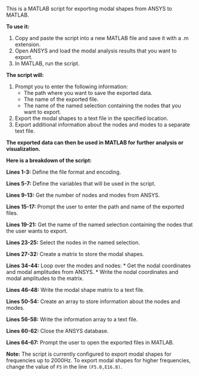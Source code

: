 This is a MATLAB script for exporting modal shapes from ANSYS to MATLAB.

**To use it:**

1. Copy and paste the script into a new MATLAB file and save it with a .m extension.
2. Open ANSYS and load the modal analysis results that you want to export.
3. In MATLAB, run the script.

**The script will:**

1. Prompt you to enter the following information:
    * The path where you want to save the exported data.
    * The name of the exported file.
    * The name of the named selection containing the nodes that you want to export.
2. Export the modal shapes to a text file in the specified location.
3. Export additional information about the nodes and modes to a separate text file.

**The exported data can then be used in MATLAB for further analysis or visualization.**

**Here is a breakdown of the script:**

**Lines 1-3:** Define the file format and encoding.

**Lines 5-7:** Define the variables that will be used in the script.

**Lines 9-13:** Get the number of nodes and modes from ANSYS.

**Lines 15-17:** Prompt the user to enter the path and name of the exported files.

**Lines 19-21:** Get the name of the named selection containing the nodes that the user wants to export.

**Lines 23-25:** Select the nodes in the named selection.

**Lines 27-32:** Create a matrix to store the modal shapes.

**Lines 34-44:** Loop over the modes and nodes:
    * Get the nodal coordinates and modal amplitudes from ANSYS.
    * Write the nodal coordinates and modal amplitudes to the matrix.

**Lines 46-48:** Write the modal shape matrix to a text file.

**Lines 50-54:** Create an array to store information about the nodes and modes.

**Lines 56-58:** Write the information array to a text file.

**Lines 60-62:** Close the ANSYS database.

**Lines 64-67:** Prompt the user to open the exported files in MATLAB.

**Note:** The script is currently configured to export modal shapes for frequencies up to 2000Hz. To export modal shapes for higher frequencies, change the value of `F5` in the line `(F5.0,E16.8)`.
